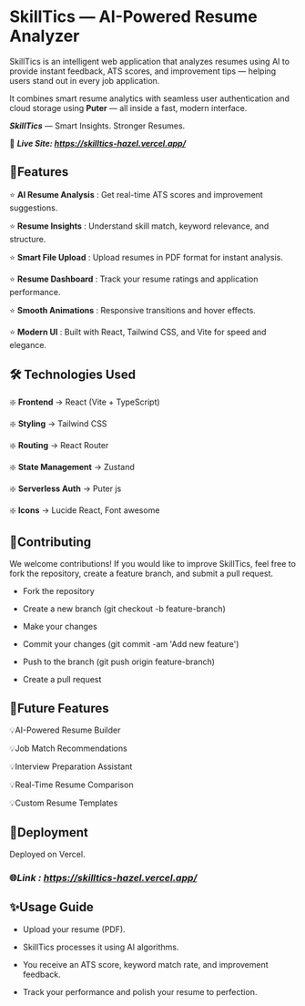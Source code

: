 
# SkillTics — AI-Powered Resume Analyzer

SkillTics is an intelligent web application that analyzes resumes using AI to provide instant feedback, ATS scores, and improvement tips — helping users stand out in every job application.

It combines smart resume analytics with seamless user authentication and cloud storage using **Puter** — all inside a fast, modern interface.

***SkillTics*** — Smart Insights. Stronger Resumes.


🔗 ***Live Site: https://skilltics-hazel.vercel.app/***
## 🌟Features

⭐ **AI Resume Analysis** :
Get real-time ATS scores and improvement suggestions.

⭐ **Resume Insights** :
Understand skill match, keyword relevance, and structure.

⭐ **Smart File Upload** :
Upload resumes in PDF format for instant analysis.

⭐ **Resume Dashboard** :
Track your resume ratings and application performance.

⭐ **Smooth Animations** :
Responsive transitions and hover effects.

⭐ **Modern UI** :
Built with React, Tailwind CSS, and Vite for speed and elegance.

## 🛠️ Technologies Used

❇️ **Frontend** → React (Vite + TypeScript)

❇️ **Styling** → Tailwind CSS

❇️ **Routing** → React Router

❇️ **State Management** → Zustand 

❇️ **Serverless Auth** → Puter js 

❇️ **Icons** → Lucide React, Font awesome

## 🤝Contributing

We welcome contributions! If you would like to improve SkillTics, feel free to fork the repository, create a feature branch, and submit a pull request.

- Fork the repository

- Create a new branch (git checkout -b feature-branch)

- Make your changes

- Commit your changes (git commit -am 'Add new feature')

- Push to the branch (git push origin feature-branch)

- Create a pull request
## 🔮Future Features

💡AI-Powered Resume Builder

💡Job Match Recommendations

💡Interview Preparation Assistant

💡Real-Time Resume Comparison

💡Custom Resume Templates
## 📱Deployment

Deployed on Vercel. 

### 🌐*Link : https://skilltics-hazel.vercel.app/*
## ✨Usage Guide

- Upload your resume (PDF).

- SkillTics processes it using AI algorithms.

- You receive an ATS score, keyword match rate, and improvement feedback.

- Track your performance and polish your resume to perfection.









